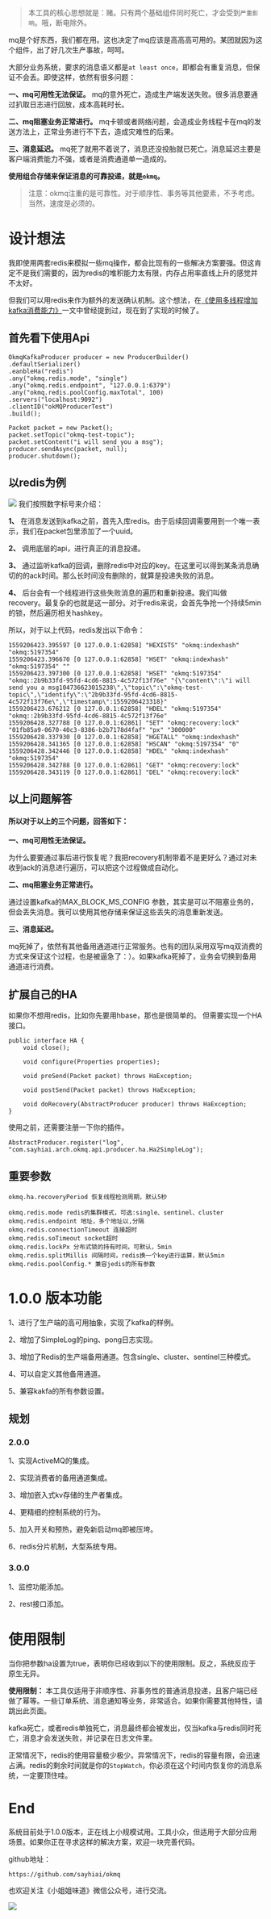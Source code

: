 >本工具的核心思想就是：赌。只有两个基础组件同时死亡，才会受到`严重影响`。哦，断电除外。

mq是个好东西，我们都在用。这也决定了mq应该是高高高可用的。某团就因为这个组件，出了好几次生产事故，呵呵。

大部分业务系统，要求的消息语义都是`at least once`，即都会有重复消息，但保证不会丢。即使这样，依然有很多问题：

**一、mq可用性无法保证。** mq的意外死亡，造成生产端发送失败。很多消息要通过扒取日志进行回放，成本高耗时长。

**二、mq阻塞业务正常进行。**  mq卡顿或者网络问题，会造成业务线程卡在mq的发送方法上，正常业务进行不下去，造成灾难性的后果。

**三、消息延迟。** mq死了就用不着说了，消息还没投胎就已死亡。消息延迟主要是客户端消费能力不强，或者是消费通道单一造成的。

**使用组合存储来保证消息的可靠投递，就是`okmq`。**

>注意：okmq注重的是可靠性。对于顺序性、事务等其他要素，不予考虑。当然，速度是必须的。


# 设计想法

我即使用两套redis来模拟一些mq操作，都会比现有的一些解决方案要强。但这肯定不是我们需要的，因为redis的堆积能力太有限，内存占用率直线上升的感觉并不太好。

但我们可以用redis来作为额外的发送确认机制。这个想法，在[《使用多线程增加kafka消费能力》](https://mp.weixin.qq.com/s/FhLuPSwJFCdQ1oCWXf-V2Q)一文中曾经提到过，现在到了实现的时候了。
## 首先看下使用Api

```
OkmqKafkaProducer producer = new ProducerBuilder()
.defaultSerializer()
.eanbleHa("redis")
.any("okmq.redis.mode", "single")
.any("okmq.redis.endpoint", "127.0.0.1:6379")
.any("okmq.redis.poolConfig.maxTotal", 100)
.servers("localhost:9092")
.clientID("okMQProducerTest")
.build();

Packet packet = new Packet();
packet.setTopic("okmq-test-topic");
packet.setContent("i will send you a msg");
producer.sendAsync(packet, null);
producer.shutdown();
```
## 以redis为例
![](https://user-gold-cdn.xitu.io/2019/5/30/16b0821088eabaec?w=702&h=398&f=png&s=134741)
我们按照数字标号来介绍：

**1、** 在消息发送到kafka之前，首先入库redis。由于后续回调需要用到一个唯一表示，我们在packet包里添加了一个uuid。

**2、** 调用底层的api，进行真正的消息投递。

**3、** 通过监听kafka的回调，删除redis中对应的key。在这里可以得到某条消息确切的的ack时间。那么长时间没有删除的，就算是投递失败的消息。

**4、** 后台会有一个线程进行这些失败消息的遍历和重新投递。我们叫做recovery。最复杂的也就是这一部分。对于redis来说，会首先争抢一个持续5min的锁，然后遍历相关hashkey。

所以，对于以上代码，redis发出以下命令：
```
1559206423.395597 [0 127.0.0.1:62858] "HEXISTS" "okmq:indexhash" "okmq:5197354"
1559206423.396670 [0 127.0.0.1:62858] "HSET" "okmq:indexhash" "okmq:5197354" ""
1559206423.397300 [0 127.0.0.1:62858] "HSET" "okmq:5197354" "okmq::2b9b33fd-95fd-4cd6-8815-4c572f13f76e" "{\"content\":\"i will send you a msg104736623015238\",\"topic\":\"okmq-test-topic\",\"identify\":\"2b9b33fd-95fd-4cd6-8815-4c572f13f76e\",\"timestamp\":1559206423318}"
1559206423.676212 [0 127.0.0.1:62858] "HDEL" "okmq:5197354" "okmq::2b9b33fd-95fd-4cd6-8815-4c572f13f76e"
1559206428.327788 [0 127.0.0.1:62861] "SET" "okmq:recovery:lock" "01fb85a9-0670-40c3-8386-b2b7178d4faf" "px" "300000"
1559206428.337930 [0 127.0.0.1:62858] "HGETALL" "okmq:indexhash"
1559206428.341365 [0 127.0.0.1:62858] "HSCAN" "okmq:5197354" "0"
1559206428.342446 [0 127.0.0.1:62858] "HDEL" "okmq:indexhash" "okmq:5197354"
1559206428.342788 [0 127.0.0.1:62861] "GET" "okmq:recovery:lock"
1559206428.343119 [0 127.0.0.1:62861] "DEL" "okmq:recovery:lock"
```

## 以上问题解答

#### 所以对于以上的三个问题，回答如下：

**一、mq可用性无法保证。**

为什么要要通过事后进行恢复呢？我把recovery机制带着不是更好么？通过对未收到ack的消息进行遍历，可以把这个过程做成自动化。


**二、mq阻塞业务正常进行。**  

通过设置kafka的MAX_BLOCK_MS_CONFIG
参数，其实是可以不阻塞业务的，但会丢失消息。我可以使用其他存储来保证这些丢失的消息重新发送。

**三、消息延迟。** 

mq死掉了，依然有其他备用通道进行正常服务。也有的团队采用双写mq双消费的方式来保证这个过程，也是被逼急了：）。如果kafka死掉了，业务会切换到备用通道进行消费。

## 扩展自己的HA

如果你不想用redis，比如你先要用hbase，那也是很简单的。
但需要实现一个HA接口。
```
public interface HA {
    void close();

    void configure(Properties properties);

    void preSend(Packet packet) throws HaException;

    void postSend(Packet packet) throws HaException;

    void doRecovery(AbstractProducer producer) throws HaException;
}
```
使用之前，还需要注册一下你的插件。

```
AbstractProducer.register("log", "com.sayhiai.arch.okmq.api.producer.ha.Ha2SimpleLog");
```

## 重要参数

```
okmq.ha.recoveryPeriod 恢复线程检测周期，默认5秒

okmq.redis.mode redis的集群模式，可选:single、sentinel、cluster
okmq.redis.endpoint 地址，多个地址以,分隔
okmq.redis.connectionTimeout 连接超时
okmq.redis.soTimeout socket超时
okmq.redis.lockPx 分布式锁的持有时间，可默认，5min
okmq.redis.splitMillis 间隔时间，redis换一个key进行运算，默认5min
okmq.redis.poolConfig.* 兼容jedis的所有参数
```
# 1.0.0 版本功能

1、进行了生产端的高可用抽象，实现了kafka的样例。

2、增加了SimpleLog的ping、pong日志实现。

3、增加了Redis的生产端备用通道。包含single、cluster、sentinel三种模式。

4、可以自定义其他备用通道。

5、兼容kakfa的所有参数设置。

## 规划

### 2.0.0

1、实现ActiveMQ的集成。

2、实现消费者的备用通道集成。

3、增加嵌入式kv存储的生产者集成。

4、更精细的控制系统的行为。

5、加入开关和预热，避免新启动mq即被压垮。

6、redis分片机制，大型系统专用。

### 3.0.0

1、监控功能添加。

2、rest接口添加。

# 使用限制

当你把参数ha设置为true，表明你已经收到以下的使用限制。反之，系统反应于原生无异。

**使用限制：**
本工具仅适用于非顺序性、非事务性的普通消息投递，且客户端已经做了幂等。一些订单系统、消息通知等业务，非常适合。如果你需要其他特性，请跳出此页面。

kafka死亡，或者redis单独死亡，消息最终都会被发出，仅当kafka与redis同时死亡，消息才会发送失败，并记录在日志文件里。

正常情况下，redis的使用容量极少极少。异常情况下，redis的容量有限，会迅速占满。redis的剩余时间就是你的`StopWatch`，你必须在这个时间内恢复你的消息系统，一定要顶住哇。

# End

系统目前处于1.0.0版本，正在线上小规模试用。工具小众，但适用于大部分应用场景。如果你正在寻求这样的解决方案，欢迎一块完善代码。



github地址：
```
https://github.com/sayhiai/okmq
```

也欢迎关注《小姐姐味道》微信公众号，进行交流。

![](https://user-gold-cdn.xitu.io/2019/5/30/16b082290b590a2c?w=891&h=489&f=png&s=376268)

